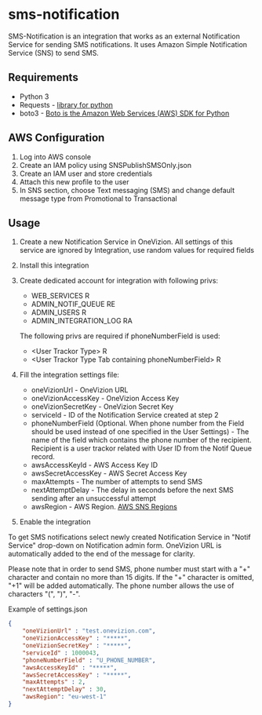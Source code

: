 # sms-notification

SMS-Notification is an integration that works as an external Notification Service for sending SMS notifications. It uses 
Amazon Simple Notification Service (SNS) to send SMS.

## Requirements
- Python 3
- Requests - [library for python](https://requests.readthedocs.io/en/master/)
- boto3 - [Boto is the Amazon Web Services (AWS) SDK for Python](https://boto3.amazonaws.com/v1/documentation/api/latest/index.html)

## AWS Configuration
1. Log into AWS console
2. Create an IAM policy using SNSPublishSMSOnly.json
3. Create an IAM user and store credentials
4. Attach this new profile to the user
5. In SNS section, choose Text messaging (SMS) and change default message type from Promotional to Transactional


## Usage
1. Create a new Notification Service in OneVizion. All settings of this service are ignored by Integration, use random values for required fields
2. Install this integration
3. Create dedicated account for integration with following privs:
   * WEB_SERVICES R
   * ADMIN_NOTIF_QUEUE RE
   * ADMIN_USERS R
   * ADMIN_INTEGRATION_LOG RA
   
   The following privs are required if phoneNumberField is used:
   * \<User Trackor Type\> R
   * \<User Trackor Type Tab containing phoneNumberField\> R

4. Fill the integration settings file:
   - oneVizionUrl - OneVizion URL
   - oneVizionAccessKey - OneVizion Access Key
   - oneVizionSecretKey - OneVizion Secret Key
   - serviceId - ID of the Notification Service created at step 2
   - phoneNumberField (Optional. When phone number from the Field should be used instead of one specified in the User Settings) - The name of the field which contains the phone number of the recipient. Recipient is a user trackor related with User ID from the Notif Queue record.
   - awsAccessKeyId - AWS Access Key ID
   - awsSecretAccessKey - AWS Secret Access Key
   - maxAttempts - The number of attempts to send SMS
   - nextAttemptDelay - The delay in seconds before the next SMS sending after an unsuccessful attempt
   - awsRegion - AWS Region. [AWS SNS Regions](https://docs.aws.amazon.com/sns/latest/dg/sns-supported-regions-countries.html)
5. Enable the integration

To get SMS notifications select newly created Notification Service in "Notif Service" drop-down on Notification admin form. OneVizion URL is automatically added to the end of the message for clarity.

Please note that in order to send SMS, phone number must start with a "+" character and contain no more than 15 digits. If the "+" character is omitted, "+1" will be added automatically. The phone number allows the use of characters "(", ")", "-".

Example of settings.json

```json
{
    "oneVizionUrl" : "test.onevizion.com",
    "oneVizionAccessKey" : "*****",
    "oneVizionSecretKey" : "*****",
    "serviceId" : 1000043,
    "phoneNumberField" : "U_PHONE_NUMBER",
    "awsAccessKeyId" : "*****",
    "awsSecretAccessKey" : "*****",
    "maxAttempts" : 2,
    "nextAttemptDelay" : 30,
    "awsRegion": "eu-west-1"
}
```

